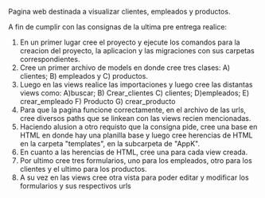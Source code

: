 Pagina web destinada a visualizar clientes, empleados y productos.

A fin de cumplir con las consignas de la ultima pre entrega realice:
1. En un  primer lugar cree el proyecto y ejecute los comandos para la creacion del proyecto, la aplicacion y las migraciones con sus carpetas correspondientes.
2. Cree un primer archivo de models en donde cree tres clases: A) clientes; B) empleados y C) productos. 
3. Luego en las views realice las importaciones y luego cree las distantas views como: A)buscar; B) Crear_clientes C) clientes; D)empleados; E) crear_empleado F) Producto G) crear_producto 
4. Para que la pagina funcione correctamente, en el archivo de las urls, cree diversos paths que se linkean con las views recien mencionadas. 
5. Haciendo alusion a otro requisto que la consigna pide, cree una base en HTML en donde hay una planilla base y luego cree herencias de HTML en la carpeta "templates", en la subcarpeta de "AppK". 
6. En cuanto a las herencias de HTML, cree una para cada view creada. 
7. Por ultimo cree tres formularios, uno para los empleados, otro para los clientes y el ultimo para los productos. 
8. A su vez en las views cree otra vista para poder editar y modificar los formularios y sus respectivos urls